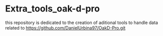 # Extra_tools_oak-d-pro
this repository is dedicated to the creation of aditional tools to handle data related to https://github.com/DanielUrbina97/OakD-Pro.git 
